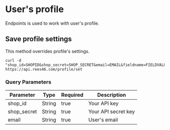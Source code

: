 # User's profile

Endpoints is used to work with user's profile.

## Save profile settings

This method overrides profile's settings.

```shell
curl -d "shop_id=SHOPID&shop_secret=SHOP_SECRET&email=EMAIL&fieldname=FIELDVALUE" https://api.rees46.com/profile/set
```
### Query Parameters

Parameter | Type | Required | Description
--------- | ------- | -------  | -----------
shop_id | String | true | Your API key
shop_secret | String | true | Your API secret key
email | String | true | User's email

